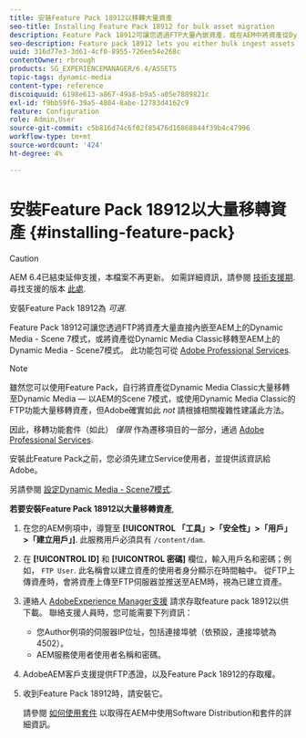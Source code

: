 ```yaml
---
title: 安裝Feature Pack 18912以移轉大量資產
seo-title: Installing Feature Pack 18912 for bulk asset migration
description: Feature Pack 18912可讓您透過FTP大量內嵌資產，或在AEM中將資產從Dynamic Media Classic移轉至Dynamic Media。 此選用功能套件提供Adobe支援。
seo-description: Feature pack 18912 lets you either bulk ingest assets by way of FTP, or migrate assets from Dynamic Media Classic to Dynamic Media in AEM. This optional feature pack is available from Adobe support.
uuid: 316d77e3-3d61-4cf0-8955-726ee54e268c
contentOwner: rbrough
products: SG_EXPERIENCEMANAGER/6.4/ASSETS
topic-tags: dynamic-media
content-type: reference
discoiquuid: 6198e613-a867-49a8-b9a5-a05e7889821c
exl-id: f9bb59f6-39a5-4804-8abe-12783d4162c9
feature: Configuration
role: Admin,User
source-git-commit: c5b816d74c6f02f85476d16868844f39b4c47996
workflow-type: tm+mt
source-wordcount: '424'
ht-degree: 4%

---
```


# 安裝Feature Pack 18912以大量移轉資產 {#installing-feature-pack}

>[!CAUTION]
>
>AEM 6.4已結束延伸支援，本檔案不再更新。 如需詳細資訊，請參閱 [技術支援期](https://helpx.adobe.com//tw/support/programs/eol-matrix.html). 尋找支援的版本 [此處](https://experienceleague.adobe.com/docs/).

安裝Feature Pack 18912為 _可選_.

Feature Pack 18912可讓您透過FTP將資產大量直接內嵌至AEM上的Dynamic Media - Scene 7模式，或將資產從Dynamic Media Classic移轉至AEM上的Dynamic Media - Scene7模式。 此功能包可從 [Adobe Professional Services](https://www.adobe.com/tw/experience-cloud/consulting-services.html).

>[!NOTE]
>
>雖然您可以使用Feature Pack，自行將資產從Dynamic Media Classic大量移轉至Dynamic Media — 以AEM的Scene 7模式，或使用Dynamic Media Classic的FTP功能大量移轉資產，但Adobe確實如此 *not* 請根據相關複雜性建議此方法。
>
>因此，移轉功能套件（如此） *僅限* 作為遷移項目的一部分，通過 [Adobe Professional Services](https://www.adobe.com/tw/experience-cloud/consulting-services.html).

安裝此Feature Pack之前，您必須先建立Service使用者，並提供該資訊給Adobe。

另請參閱 [設定Dynamic Media - Scene7模式](https://helpx.adobe.com/experience-manager/6-4/assets/using/config-dms7.html).

**若要安裝Feature Pack 18912以大量移轉資產**,

1. 在您的AEM例項中，導覽至 **[!UICONTROL 「工具」>「安全性」>「用戶」>「建立用戶」]**. 此服務用戶必須具有 `/content/dam`.
1. 在 **[!UICONTROL ID]** 和 **[!UICONTROL 密碼]** 欄位，輸入用戶名和密碼；例如， `FTP User`. 此名稱會以建立資產的使用者身分顯示在時間軸中。 從FTP上傳資產時，會將資產上傳至FTP伺服器並推送至AEM時，視為已建立資產。
1. 連絡人 [AdobeExperience Manager支援](https://helpx.adobe.com/tw/contact/enterprise-support.ec.html) 請求存取feature pack 18912以供下載。 聯絡支援人員時，您可能需要下列資訊：

   * 您Author例項的伺服器IP位址，包括連接埠號（依預設，連接埠號為4502）。
   * AEM服務使用者使用者名稱和密碼。

1. AdobeAEM客戶支援提供FTP憑證，以及Feature Pack 18912的存取權。

1. 收到Feature Pack 18912時，請安裝它。

   請參閱 [如何使用套件](/help/sites-administering/package-manager.md) 以取得在AEM中使用Software Distribution和套件的詳細資訊。
